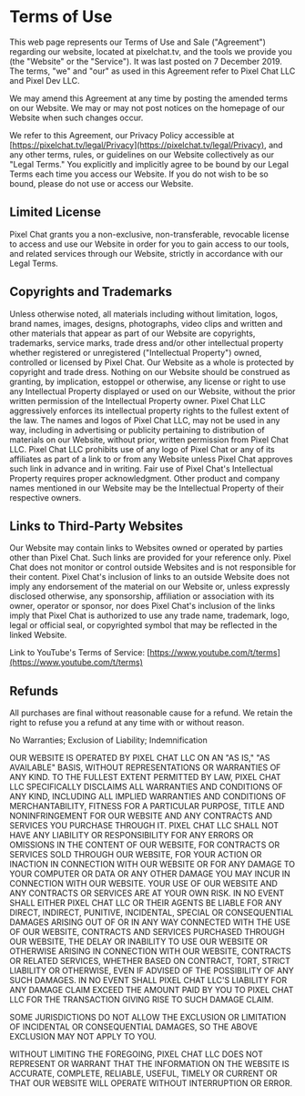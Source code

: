 Terms of Use
============

This web page represents our Terms of Use and Sale ("Agreement") regarding our website, located at pixelchat.tv, and the tools we provide you (the "Website" or the "Service"). It was last posted on 7 December 2019. The terms, "we" and "our" as used in this Agreement refer to Pixel Chat LLC and Pixel Dev LLC.

We may amend this Agreement at any time by posting the amended terms on our Website. We may or may not post notices on the homepage of our Website when such changes occur.

We refer to this Agreement, our Privacy Policy accessible at [https://pixelchat.tv/legal/Privacy](https://pixelchat.tv/legal/Privacy), and any other terms, rules, or guidelines on our Website collectively as our "Legal Terms." You explicitly and implicitly agree to be bound by our Legal Terms each time you access our Website. If you do not wish to be so bound, please do not use or access our Website.

Limited License
---------------

Pixel Chat grants you a non-exclusive, non-transferable, revocable license to access and use our Website in order for you to gain access to our tools, and related services through our Website, strictly in accordance with our Legal Terms.

Copyrights and Trademarks
-------------------------

Unless otherwise noted, all materials including without limitation, logos, brand names, images, designs, photographs, video clips and written and other materials that appear as part of our Website are copyrights, trademarks, service marks, trade dress and/or other intellectual property whether registered or unregistered ("Intellectual Property") owned, controlled or licensed by Pixel Chat. Our Website as a whole is protected by copyright and trade dress. Nothing on our Website should be construed as granting, by implication, estoppel or otherwise, any license or right to use any Intellectual Property displayed or used on our Website, without the prior written permission of the Intellectual Property owner. Pixel Chat LLC aggressively enforces its intellectual property rights to the fullest extent of the law. The names and logos of Pixel Chat LLC, may not be used in any way, including in advertising or publicity pertaining to distribution of materials on our Website, without prior, written permission from Pixel Chat LLC. Pixel Chat LLC prohibits use of any logo of Pixel Chat or any of its affiliates as part of a link to or from any Website unless Pixel Chat approves such link in advance and in writing. Fair use of Pixel Chat's Intellectual Property requires proper acknowledgment. Other product and company names mentioned in our Website may be the Intellectual Property of their respective owners.

Links to Third-Party Websites
-----------------------------

Our Website may contain links to Websites owned or operated by parties other than Pixel Chat. Such links are provided for your reference only. Pixel Chat does not monitor or control outside Websites and is not responsible for their content. Pixel Chat's inclusion of links to an outside Website does not imply any endorsement of the material on our Website or, unless expressly disclosed otherwise, any sponsorship, affiliation or association with its owner, operator or sponsor, nor does Pixel Chat's inclusion of the links imply that Pixel Chat is authorized to use any trade name, trademark, logo, legal or official seal, or copyrighted symbol that may be reflected in the linked Website.

Link to YouTube's Terms of Service: [https://www.youtube.com/t/terms](https://www.youtube.com/t/terms)

Refunds
-------

All purchases are final without reasonable cause for a refund. We retain the right to refuse you a refund at any time with or without reason.

No Warranties; Exclusion of Liability; Indemnification

OUR WEBSITE IS OPERATED BY PIXEL CHAT LLC ON AN "AS IS," "AS AVAILABLE" BASIS, WITHOUT REPRESENTATIONS OR WARRANTIES OF ANY KIND. TO THE FULLEST EXTENT PERMITTED BY LAW, PIXEL CHAT LLC SPECIFICALLY DISCLAIMS ALL WARRANTIES AND CONDITIONS OF ANY KIND, INCLUDING ALL IMPLIED WARRANTIES AND CONDITIONS OF MERCHANTABILITY, FITNESS FOR A PARTICULAR PURPOSE, TITLE AND NONINFRINGEMENT FOR OUR WEBSITE AND ANY CONTRACTS AND SERVICES YOU PURCHASE THROUGH IT. PIXEL CHAT LLC SHALL NOT HAVE ANY LIABILITY OR RESPONSIBILITY FOR ANY ERRORS OR OMISSIONS IN THE CONTENT OF OUR WEBSITE, FOR CONTRACTS OR SERVICES SOLD THROUGH OUR WEBSITE, FOR YOUR ACTION OR INACTION IN CONNECTION WITH OUR WEBSITE OR FOR ANY DAMAGE TO YOUR COMPUTER OR DATA OR ANY OTHER DAMAGE YOU MAY INCUR IN CONNECTION WITH OUR WEBSITE. YOUR USE OF OUR WEBSITE AND ANY CONTRACTS OR SERVICES ARE AT YOUR OWN RISK. IN NO EVENT SHALL EITHER PIXEL CHAT LLC OR THEIR AGENTS BE LIABLE FOR ANY DIRECT, INDIRECT, PUNITIVE, INCIDENTAL, SPECIAL OR CONSEQUENTIAL DAMAGES ARISING OUT OF OR IN ANY WAY CONNECTED WITH THE USE OF OUR WEBSITE, CONTRACTS AND SERVICES PURCHASED THROUGH OUR WEBSITE, THE DELAY OR INABILITY TO USE OUR WEBSITE OR OTHERWISE ARISING IN CONNECTION WITH OUR WEBSITE, CONTRACTS OR RELATED SERVICES, WHETHER BASED ON CONTRACT, TORT, STRICT LIABILITY OR OTHERWISE, EVEN IF ADVISED OF THE POSSIBILITY OF ANY SUCH DAMAGES. IN NO EVENT SHALL PIXEL CHAT LLC'S LIABILITY FOR ANY DAMAGE CLAIM EXCEED THE AMOUNT PAID BY YOU TO PIXEL CHAT LLC FOR THE TRANSACTION GIVING RISE TO SUCH DAMAGE CLAIM.

SOME JURISDICTIONS DO NOT ALLOW THE EXCLUSION OR LIMITATION OF INCIDENTAL OR CONSEQUENTIAL DAMAGES, SO THE ABOVE EXCLUSION MAY NOT APPLY TO YOU.

WITHOUT LIMITING THE FOREGOING, PIXEL CHAT LLC DOES NOT REPRESENT OR WARRANT THAT THE INFORMATION ON THE WEBSITE IS ACCURATE, COMPLETE, RELIABLE, USEFUL, TIMELY OR CURRENT OR THAT OUR WEBSITE WILL OPERATE WITHOUT INTERRUPTION OR ERROR.